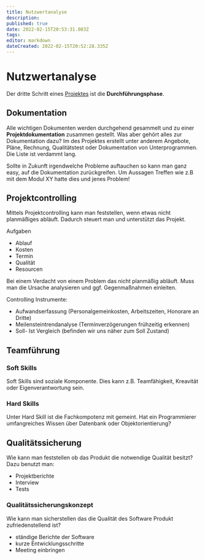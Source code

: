 ```yaml
---
title: Nutzwertanalyse
description: 
published: true
date: 2022-02-15T20:53:31.083Z
tags: 
editor: markdown
dateCreated: 2022-02-15T20:52:28.335Z
---
```


# Nutzwertanalyse

Der dritte Schritt eines [Projektes](/Projektmanagement) ist die **Durchführungsphase**.

## Dokumentation

Alle wichtigen Dokumenten werden durchgehend gesammelt und zu einer
**Projektdokumentation** zusammen gestellt. Was aber gehört alles zur
Dokumentation dazu? Im des Projektes erstellt unter anderem Angebote,
Pläne, Rechnung, Qualitätstest oder Dokumentation von Unterprogrammen.
Die Liste ist verdammt lang.

Sollte in Zukunft irgendwelche Probleme auftauchen so kann man ganz
easy, auf die Dokumentation zurückgreifen. Um Aussagen Treffen wie z.B
mit dem Modul XY hatte dies und jenes Problem!

## Projektcontrolling

Mittels Projektcontrolling kann man feststellen, wenn etwas nicht
planmäßiges abläuft. Dadurch steuert man und unterstützt das Projekt.

Aufgaben  

-   Ablauf
-   Kosten
-   Termin
-   Qualität
-   Resourcen

Bei einem Verdacht von einem Problem das nicht planmäßig abläuft. Muss
man die Ursache analysieren und ggf. Gegenmaßnahmen einleiten.

Controlling Instrumente:

-   Aufwandserfassung (Personalgemeinkosten, Arbeitszeiten, Honorare an
    Dritte)
-   Meilensteintrendanalyse (Terminverzögerungen frühzeitig erkennen)
-   Soll- Ist Vergleich (befinden wir uns näher zum Soll Zustand)

## Teamführung

### Soft Skills

Soft Skills sind soziale Komponente. Dies kann z.B. Teamfähigkeit,
Kreavität oder Eigenverantwortung sein.

### Hard Skills

Unter Hard Skill ist die Fachkompotenz mit gemeint. Hat ein
Programmierer umfangreiches Wissen über Datenbank oder
Objektorientierung?

## Qualitätssicherung

Wie kann man feststellen ob das Produkt die notwendige Qualität besitzt?
Dazu benutzt man:

-   Projektberichte
-   Interview
-   Tests

### Qualitätssicherungskonzept

Wie kann man sicherstellen das die Qualität des Software Produkt
zufriedenstellend ist?

-   ständige Berichte der Software
-   kurze Entwicklungsschritte
-   Meeting einbringen